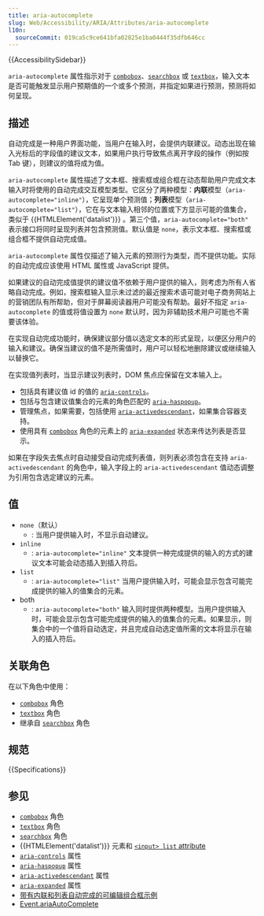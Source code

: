 ```yaml
---
title: aria-autocomplete
slug: Web/Accessibility/ARIA/Attributes/aria-autocomplete
l10n:
  sourceCommit: 019ca5c9ce641bfa02825e1ba0444f35dfb646cc
---
```


{{AccessibilitySidebar}}

`aria-autocomplete` 属性指示对于 [`combobox`](/zh-CN/docs/Web/Accessibility/ARIA/Roles/combobox_role)、[`searchbox`](/zh-CN/docs/Web/Accessibility/ARIA/Roles/searchbox_role) 或 [`textbox`](/zh-CN/docs/Web/Accessibility/ARIA/Roles/textbox_role)，输入文本是否可能触发显示用户预期值的一个或多个预测，并指定如果进行预测，预测将如何呈现。

## 描述

自动完成是一种用户界面功能，当用户在输入时，会提供内联建议。动态出现在输入光标后的字段值的建议文本，如果用户执行导致焦点离开字段的操作（例如按 Tab 键），则建议的值将成为值。

`aria-autocomplete` 属性描述了文本框、搜索框或组合框在动态帮助用户完成文本输入时将使用的自动完成交互模型类型。它区分了两种模型：**内联**模型（`aria-autocomplete="inline"`），它呈现单个预测值；**列表**模型（`aria-autocomplete="list"`），它在与文本输入相邻的位置或下方显示可能的值集合，类似于 {{HTMLElement('datalist')}} 。第三个值，`aria-autocomplete="both"` 表示接口将同时呈现列表并包含预测值。默认值是 `none`，表示文本框、搜索框或组合框不提供自动完成值。

`aria-autocomplete` 属性仅描述了输入元素的预测行为类型，而不提供功能。实际的自动完成应该使用 HTML 属性或 JavaScript 提供。

如果建议的自动完成值提供的建议值不依赖于用户提供的输入，则考虑为所有人省略自动完成。例如，搜索框输入显示未过滤的最近搜索术语可能对电子商务网站上的营销团队有所帮助，但对于屏幕阅读器用户可能没有帮助。最好不指定 `aria-autocomplete` 的值或将值设置为 `none` 默认时，因为非辅助技术用户可能也不需要该体验。

在实现自动完成功能时，确保建议部分值以选定文本的形式呈现，以便区分用户的输入和建议。确保当建议的值不是所需值时，用户可以轻松地删除建议或继续输入以替换它。

在实现值列表时，当显示建议列表时，DOM 焦点应保留在文本输入上。

- 包括具有建议值 id 的值的 [`aria-controls`](/zh-CN/docs/Web/Accessibility/ARIA/Attributes/aria-controls)。
- 包括与包含建议值集合的元素的角色匹配的 [`aria-haspopup`](/zh-CN/docs/Web/Accessibility/ARIA/Attributes/aria-haspopup)。
- 管理焦点，如果需要，包括使用 [`aria-activedescendant`](/zh-CN/docs/Web/Accessibility/ARIA/Attributes/aria-activedescendant)，如果集合容器支持。
- 使用具有 [`combobox`](/zh-CN/docs/Web/Accessibility/ARIA/Roles/combobox_role) 角色的元素上的 [`aria-expanded`](/zh-CN/docs/Web/Accessibility/ARIA/Attributes/aria-expanded) 状态来传达列表是否显示。

如果在字段失去焦点时自动接受自动完成列表值，则列表必须包含在支持 `aria-activedescendant` 的角色中，输入字段上的 `aria-activedescendant` 值动态调整为引用包含选定建议的元素。

## 值

- `none`（默认）
  - : 当用户提供输入时，不显示自动建议。
- `inline`
  - : `aria-autocomplete="inline"` 文本提供一种完成提供的输入的方式的建议文本可能会动态插入到插入符后。
- `list`
  - : `aria-autocomplete="list"` 当用户提供输入时，可能会显示包含可能完成提供的输入的值集合的元素。
- both
  - : `aria-autocomplete="both"` 输入同时提供两种模型。当用户提供输入时，可能会显示包含可能完成提供的输入的值集合的元素。如果显示，则集合中的一个值将自动选定，并且完成自动选定值所需的文本将显示在输入的插入符后。

## 关联角色

在以下角色中使用：

- [`combobox`](/zh-CN/docs/Web/Accessibility/ARIA/Roles/combobox_role) 角色
- [`textbox`](/zh-CN/docs/Web/Accessibility/ARIA/Roles/textbox_role) 角色
- 继承自 [`searchbox`](/zh-CN/docs/Web/Accessibility/ARIA/Roles/searchbox_role) 角色

## 规范

{{Specifications}}

## 参见

- [`combobox`](/zh-CN/docs/Web/Accessibility/ARIA/Roles/combobox_role) 角色
- [`textbox`](/zh-CN/docs/Web/Accessibility/ARIA/Roles/textbox_role) 角色
- [`searchbox`](/zh-CN/docs/Web/Accessibility/ARIA/Roles/searchbox_role) 角色
- {{HTMLElement('datalist')}} 元素和 [`<input> list` attribute](/zh-CN/docs/Web/HTML/Element/input#list)
- [`aria-controls`](/zh-CN/docs/Web/Accessibility/ARIA/Attributes/aria-controls) 属性
- [`aria-haspopup`](/zh-CN/docs/Web/Accessibility/ARIA/Attributes/aria-haspopup) 属性
- [`aria-activedescendant`](/zh-CN/docs/Web/Accessibility/ARIA/Attributes/aria-activedescendant) 属性
- [`aria-expanded`](/zh-CN/docs/Web/Accessibility/ARIA/Attributes/aria-expanded) 属性
- [带有内联和列表自动完成的可编辑组合框示例](https://www.w3.org/TR/wai-aria-practices-1.2/examples/combobox/combobox-autocomplete-both.html)
- [Event.ariaAutoComplete](/zh-CN/docs/Web/API/Element/ariaAutoComplete)

